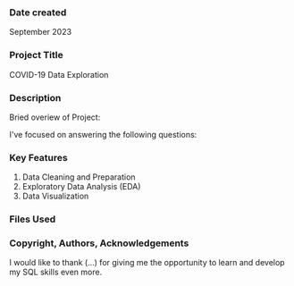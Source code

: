 ### Date created

September 2023

### Project Title

COVID-19 Data Exploration

### Description

Bried overiew of Project:


I've focused on answering the following questions: 


### Key Features
1. Data Cleaning and Preparation
2. Exploratory Data Analysis (EDA)
3. Data Visualization 

### Files Used



### Copyright, Authors, Acknowledgements

I would like to thank (...) for giving me the opportunity to learn and develop my SQL skills even more.




